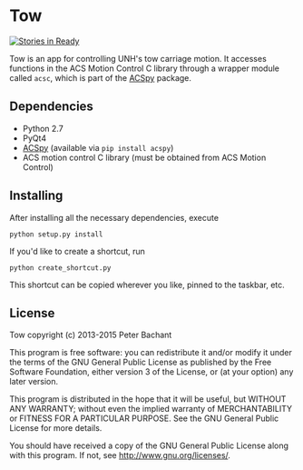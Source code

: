 Tow
===

[![Stories in Ready](https://badge.waffle.io/petebachant/tow.png?label=ready&title=Ready)](https://waffle.io/petebachant/tow)

Tow is an app for controlling UNH's tow carriage motion. It accesses functions
in the ACS Motion Control C library through a wrapper module called `acsc`,
which is part of the [ACSpy](https://github.com/petebachant/ACSpy) package.


Dependencies
------------

  * Python 2.7
  * PyQt4
  * [ACSpy](https://github.com/petebachant/ACSpy) (available via `pip install acspy`)
  * ACS motion control C library (must be obtained from ACS Motion Control)


Installing
----------
After installing all the necessary dependencies, execute

    python setup.py install

If you'd like to create a shortcut, run

    python create_shortcut.py

This shortcut can be copied wherever you like, pinned to the taskbar, etc.


License
-------

Tow copyright (c) 2013-2015 Peter Bachant

This program is free software: you can redistribute it and/or modify
it under the terms of the GNU General Public License as published by
the Free Software Foundation, either version 3 of the License, or
(at your option) any later version.

This program is distributed in the hope that it will be useful,
but WITHOUT ANY WARRANTY; without even the implied warranty of
MERCHANTABILITY or FITNESS FOR A PARTICULAR PURPOSE.  See the
GNU General Public License for more details.

You should have received a copy of the GNU General Public License
along with this program.  If not, see <http://www.gnu.org/licenses/>.


